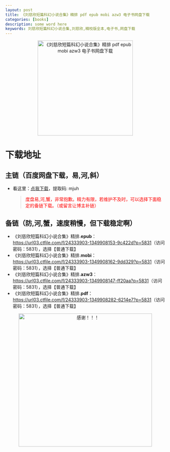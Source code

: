 ```yaml
---
layout: post
title: 《刘慈欣短篇科幻小说合集》精排 pdf epub mobi azw3 电子书网盘下载
categories: [books]
description: some word here
keywords: 刘慈欣短篇科幻小说合集,刘慈欣,精校版全本,电子书,网盘下载
---
```


<div align="center"><img src="https://qweree.cn/wp-content/uploads/2024/09/liu-ci-xin-he-ji-tuya.jpg" alt="《刘慈欣短篇科幻小说合集》精排 pdf epub mobi azw3 电子书网盘下载" width="300px" height="auto"></div>

# 下载地址

## 主链（百度网盘下载，易,河,斜）

- 看这里：[点我下载](https://pan.baidu.com/s/1iMXUbSbtZQZjDcqDmnWUyw?pwd=mjuh)，提取码: mjuh

  > <p style="color:red" >度盘易,河,蟹，非常抱歉。精力有限，若维护不及时，可以选择下面稳定的备链下载。（或留言让博主补链）</p>

## 备链（防,河,蟹，速度稍慢，但下载稳定啊）

- 《刘慈欣短篇科幻小说合集》精排.**epub**：<https://url03.ctfile.com/f/24333903-1349908153-9c422d?p=5831>（访问密码：5831），选择【普通下载】
- 《刘慈欣短篇科幻小说合集》精排.**mobi**：<https://url03.ctfile.com/f/24333903-1349908162-9dd329?p=5831>（访问密码：5831），选择【普通下载】
- 《刘慈欣短篇科幻小说合集》精排.**azw3**：<https://url03.ctfile.com/f/24333903-1349908147-ff20aa?p=5831>（访问密码：5831），选择【普通下载】
- 《刘慈欣短篇科幻小说合集》精排.**pdf**：<https://url03.ctfile.com/f/24333903-1349908282-6214e7?p=5831>（访问密码：5831），选择【普通下载】

<div align="center"><img src="https://pic.imgdb.cn/item/661246bf68eb935713c7f81c.gif" alt="感谢！！！" width="420px" height="auto"/></div>
